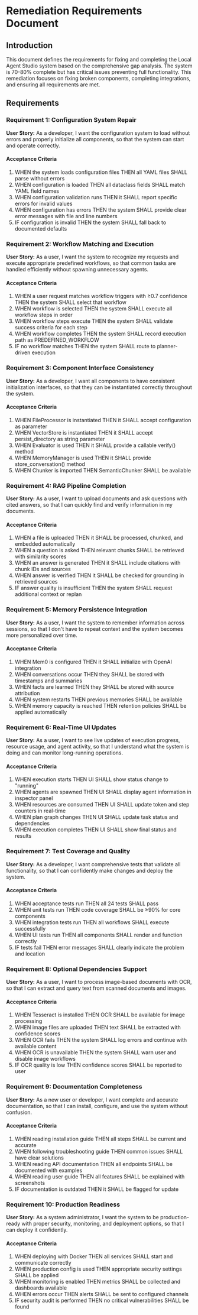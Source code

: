 # Remediation Requirements Document

## Introduction

This document defines the requirements for fixing and completing the Local Agent Studio system based on the comprehensive gap analysis. The system is 70-80% complete but has critical issues preventing full functionality. This remediation focuses on fixing broken components, completing integrations, and ensuring all requirements are met.

## Requirements

### Requirement 1: Configuration System Repair

**User Story:** As a developer, I want the configuration system to load without errors and properly initialize all components, so that the system can start and operate correctly.

#### Acceptance Criteria

1. WHEN the system loads configuration files THEN all YAML files SHALL parse without errors
2. WHEN configuration is loaded THEN all dataclass fields SHALL match YAML field names
3. WHEN configuration validation runs THEN it SHALL report specific errors for invalid values
4. WHEN configuration has errors THEN the system SHALL provide clear error messages with file and line numbers
5. IF configuration is invalid THEN the system SHALL fall back to documented defaults

### Requirement 2: Workflow Matching and Execution

**User Story:** As a user, I want the system to recognize my requests and execute appropriate predefined workflows, so that common tasks are handled efficiently without spawning unnecessary agents.

#### Acceptance Criteria

1. WHEN a user request matches workflow triggers with ≥0.7 confidence THEN the system SHALL select that workflow
2. WHEN workflow is selected THEN the system SHALL execute all workflow steps in order
3. WHEN workflow steps execute THEN the system SHALL validate success criteria for each step
4. WHEN workflow completes THEN the system SHALL record execution path as PREDEFINED_WORKFLOW
5. IF no workflow matches THEN the system SHALL route to planner-driven execution

### Requirement 3: Component Interface Consistency

**User Story:** As a developer, I want all components to have consistent initialization interfaces, so that they can be instantiated correctly throughout the system.

#### Acceptance Criteria

1. WHEN FileProcessor is instantiated THEN it SHALL accept configuration as parameter
2. WHEN VectorStore is instantiated THEN it SHALL accept persist_directory as string parameter
3. WHEN Evaluator is used THEN it SHALL provide a callable verify() method
4. WHEN MemoryManager is used THEN it SHALL provide store_conversation() method
5. WHEN Chunker is imported THEN SemanticChunker SHALL be available

### Requirement 4: RAG Pipeline Completion

**User Story:** As a user, I want to upload documents and ask questions with cited answers, so that I can quickly find and verify information in my documents.

#### Acceptance Criteria

1. WHEN a file is uploaded THEN it SHALL be processed, chunked, and embedded automatically
2. WHEN a question is asked THEN relevant chunks SHALL be retrieved with similarity scores
3. WHEN an answer is generated THEN it SHALL include citations with chunk IDs and sources
4. WHEN answer is verified THEN it SHALL be checked for grounding in retrieved sources
5. IF answer quality is insufficient THEN the system SHALL request additional context or replan

### Requirement 5: Memory Persistence Integration

**User Story:** As a user, I want the system to remember information across sessions, so that I don't have to repeat context and the system becomes more personalized over time.

#### Acceptance Criteria

1. WHEN Mem0 is configured THEN it SHALL initialize with OpenAI integration
2. WHEN conversations occur THEN they SHALL be stored with timestamps and summaries
3. WHEN facts are learned THEN they SHALL be stored with source attribution
4. WHEN system restarts THEN previous memories SHALL be available
5. WHEN memory capacity is reached THEN retention policies SHALL be applied automatically

### Requirement 6: Real-Time UI Updates

**User Story:** As a user, I want to see live updates of execution progress, resource usage, and agent activity, so that I understand what the system is doing and can monitor long-running operations.

#### Acceptance Criteria

1. WHEN execution starts THEN UI SHALL show status change to "running"
2. WHEN agents are spawned THEN UI SHALL display agent information in inspector panel
3. WHEN resources are consumed THEN UI SHALL update token and step counters in real-time
4. WHEN plan graph changes THEN UI SHALL update task status and dependencies
5. WHEN execution completes THEN UI SHALL show final status and results

### Requirement 7: Test Coverage and Quality

**User Story:** As a developer, I want comprehensive tests that validate all functionality, so that I can confidently make changes and deploy the system.

#### Acceptance Criteria

1. WHEN acceptance tests run THEN all 24 tests SHALL pass
2. WHEN unit tests run THEN code coverage SHALL be ≥90% for core components
3. WHEN integration tests run THEN all workflows SHALL execute successfully
4. WHEN UI tests run THEN all components SHALL render and function correctly
5. IF tests fail THEN error messages SHALL clearly indicate the problem and location

### Requirement 8: Optional Dependencies Support

**User Story:** As a user, I want to process image-based documents with OCR, so that I can extract and query text from scanned documents and images.

#### Acceptance Criteria

1. WHEN Tesseract is installed THEN OCR SHALL be available for image processing
2. WHEN image files are uploaded THEN text SHALL be extracted with confidence scores
3. WHEN OCR fails THEN the system SHALL log errors and continue with available content
4. WHEN OCR is unavailable THEN the system SHALL warn user and disable image workflows
5. IF OCR quality is low THEN confidence scores SHALL be reported to user

### Requirement 9: Documentation Completeness

**User Story:** As a new user or developer, I want complete and accurate documentation, so that I can install, configure, and use the system without confusion.

#### Acceptance Criteria

1. WHEN reading installation guide THEN all steps SHALL be current and accurate
2. WHEN following troubleshooting guide THEN common issues SHALL have clear solutions
3. WHEN reading API documentation THEN all endpoints SHALL be documented with examples
4. WHEN reading user guide THEN all features SHALL be explained with screenshots
5. IF documentation is outdated THEN it SHALL be flagged for update

### Requirement 10: Production Readiness

**User Story:** As a system administrator, I want the system to be production-ready with proper security, monitoring, and deployment options, so that I can deploy it confidently.

#### Acceptance Criteria

1. WHEN deploying with Docker THEN all services SHALL start and communicate correctly
2. WHEN production config is used THEN appropriate security settings SHALL be applied
3. WHEN monitoring is enabled THEN metrics SHALL be collected and dashboards available
4. WHEN errors occur THEN alerts SHALL be sent to configured channels
5. IF security audit is performed THEN no critical vulnerabilities SHALL be found
